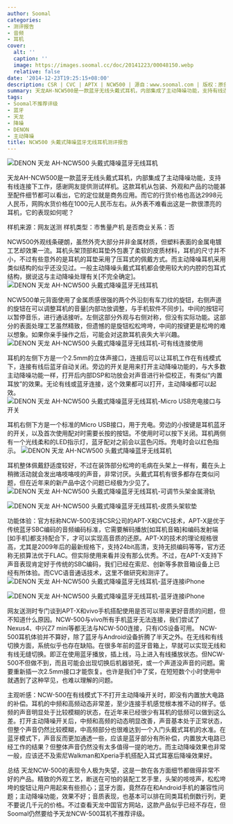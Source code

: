 ```yaml
---
author: Soomal
categories:
- 测评报告
- 音频
- 耳机
cover:
  alt: ''
  caption: ''
  image: https://images.soomal.cc/doc/20141223/00048150.webp
  relative: false
date: '2014-12-23T19:25:15+08:00'
description: CSR | CVC | APTX | NCW500 | 源自：www.soomal.com | 版权：原创 |  平均/总评分：08.46/110
summary: 天龙AH-NCW500是一款蓝牙无线头戴式耳机，内部集成了主动降噪功能，支持有线连接下工作，感谢网友提供测试样机。这款耳机从包装、外观和产品的功能甚至配件细节都可以看出，它的定位就是商务应用。
tags:
- Soomal不推荐评级
- 蓝牙
- 天龙
- 降噪
- DENON
- 主动降噪
title: NCW500 头戴式降噪蓝牙无线耳机测评报告
---
```


![DENON 天龙 AH-NCW500 头戴式降噪蓝牙无线耳机](https://images.soomal.cc/doc/20141216/00048031.webp)



天龙AH-NCW500是一款蓝牙无线头戴式耳机，内部集成了主动降噪功能，支持有线连接下工作，感谢网友提供测试样机。这款耳机从包装、外观和产品的功能甚至配件细节都可以看出，它的定位就是商务应用。而它的行货价格也高达2998元人民币，网购水货价格在1000元人民币左右。从外表不难看出这是一款很漂亮的耳机，它的表现如何呢？


 样机来源：网友送测
样机类型：市售量产机
是否商业关系：否 

NCW500外观线条硬朗，虽然外壳大部分并非金属材质，但塑料表面的金属电镀工艺却效果一流。耳机头架顶部和耳垫外包裹了柔软的皮质材料，耳机的尺寸并不小，不过有些意外的是耳机的耳垫采用了压耳式的佩戴方式。而主动降噪耳机采用类似结构的似乎还没见过。一般主动降噪头戴式耳机都会使用较大的内腔的包耳式结构，据说这与主动降噪处理有关[不完全确定]。
![DENON 天龙 AH-NCW500 头戴式降噪蓝牙无线耳机](https://images.soomal.cc/doc/20141216/00048039.webp)




NCW500单元背面使用了金属质感很强的两个外沿刻有车刀纹的旋钮，右侧声道的旋钮在可以调整耳机的音量[内部功放调整，与手机软件不同步]。中间的按钮可以暂停音乐，进行通话接听。左侧这部分外观与右侧对称，但没有实际功能。这部分的表面处理工艺虽然精致，但遗憾的是旋钮松松垮垮，中间的按键更是松垮的难以想象。如果你亲手操作之后，可能会对这款耳机丧失大半兴趣。
![DENON 天龙 AH-NCW500 头戴式降噪蓝牙无线耳机-可有线连接使用](https://images.soomal.cc/doc/20141216/00048035.webp)




耳机的左侧下方是一个2.5mm的立体声接口，连接后可以让耳机工作在有线模式下，连接有线后蓝牙自动关闭。旁边的开关是用来打开主动降噪功能的，与大多数主动降噪功能一样，打开后内部DSP和功放会对声音进行补偿校正，有类似“内置耳放”的效果。无论有线或蓝牙连接，这个效果都可以打开，主动降噪都可以起效。
![DENON 天龙 AH-NCW500 头戴式降噪蓝牙无线耳机-Micro USB充电接口与开关](https://images.soomal.cc/doc/20141216/00048034.webp)




耳机右侧下方是一个标准的Micro USB接口，用于充电。旁边的小按键是耳机蓝牙的开关，以及首次使用配对时需要长按的按钮。不使用时可以按下关闭。耳机两侧有一个光线柔和的LED指示灯，蓝牙配对之前会以蓝色闪烁。充电时会以红色指示。
![DENON 天龙 AH-NCW500 头戴式降噪蓝牙无线耳机](https://images.soomal.cc/doc/20141216/00048032.webp)




耳机整体佩戴舒适度较好，不过在装饰部分松垮的毛病在头架上一样有，戴在头上稍微活动就会发出咯吱咯吱的声音，非常讨厌。头戴式耳机有很多都存在类似问题，但在近年来的新产品中这个问题已经极为少见了。
![DENON 天龙 AH-NCW500 头戴式降噪蓝牙无线耳机-可调节头架金属滑轨](https://images.soomal.cc/doc/20141216/00048036_01.webp)




![DENON 天龙 AH-NCW500 头戴式降噪蓝牙无线耳机-皮质头架软垫](https://images.soomal.cc/doc/20141216/00048037_01.webp)




功能体验：官方标称NCW-500支持CSR公司的APT-X和CVC技术，APT-X是优于传统蓝牙SBC编码的音频编码标准，它需要解码播放[如耳机音箱]和编码发射端[如手机]都支持配合下，才可以实现高音质的还原。APT-X的技术的理论规格很高，尤其是2009年后的最新规格下，支持24bit高清，支持无损编码等等，官方还称无损算法优于FLAC。但实际使用来看并没有那么优秀。不过，在APT-X支持下声音表现肯定好于传统的SBC编码，我们已经在索尼、创新等多款音箱设备上已经有所体验。而CVC语音通话技术，这里不做研究和测评了。
![DENON 天龙 AH-NCW500 头戴式降噪蓝牙无线耳机-蓝牙连接iPhone](https://images.soomal.cc/doc/20141223/00048151_01.webp)




![DENON 天龙 AH-NCW500 头戴式降噪蓝牙无线耳机-蓝牙连接iPhone](https://images.soomal.cc/doc/20141223/00048152_01.webp)




网友送测时专门谈到APT-X和vivo手机搭配使用是否可以带来更好音质的问题，但不知道什么原因。NCW-500与vivo所有手机蓝牙无法连接，我们尝试了Nexus4、中兴Z7 mini等都无法与NCW-500连接，只有iOS设备可用。
NCW-500耳机体验并不算好，除了蓝牙与Android设备折腾了半天之外。在无线和有线切换方面，系统似乎也存在缺陷。在很多年前的蓝牙音箱上，早就可以实现无线和有线无缝切换。即正在使用蓝牙播放，插上线，马上进入有线播放状态。但NCW-500不但做不到，而且可能会出现切换后机器锁死，或一个声道没声音的问题。需要重新插一次2.5mm接口才能恢复。也许是我们中了奖，在短短数个小时使用中就遇到了这种罕见，也难以理解的问题。

主观听感：NCW-500在有线模式下不打开主动降噪开关时，即没有内置放大电路的补偿。耳机的中频和高频动态非常差，至少连接手机感觉根本推不动的样子。低频的声音明显处于比较模糊的状态，在近年来已经很少有耳机的低频可以做到这么差。打开主动降噪开关后，中频和高频的动态明显改善，声音基本处于正常状态，但整个声音仍然比较模糊，中高频部分也很难达到一个入门头戴式耳机的水准。在蓝牙模式下，声音反而更加通透一些，应该是蓝牙部分有所补偿，内置放大电路已经工作的结果？但整体声音仍然没有太多值得一提的地方。而主动降噪效果也非常一般，应该还不及索尼Walkman和Xperia手机搭配入耳式耳塞后降噪效果好。

总结
天龙NCW-500的表现令人极为失望，这是一款在各方面细节都做得非常不好的产品。精致的外观工艺，断送在可怕的装配工艺手里，头架的吱吱声，松松垮垮的旋钮让用户用起来有些担心；蓝牙方面，竟然存在和Android手机的兼容性问题；主动降噪功能，效果不好；音质表现，也基本可以排在同类耳机倒数行列，更不要说几千元的价格。不过查看天龙中国官方网站，这款产品似乎已经不存在，但Soomal仍然要给予天龙NCW-500耳机不推荐评级。